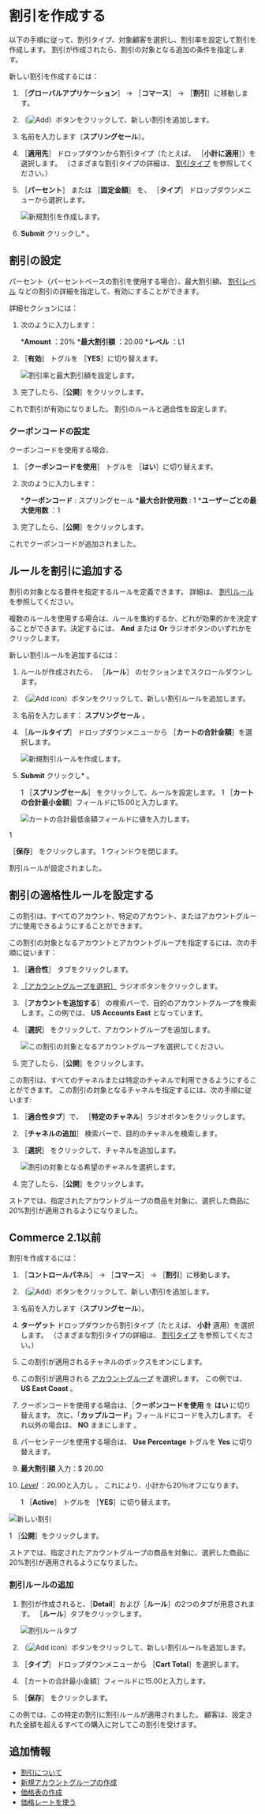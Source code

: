 # 割引を作成する

以下の手順に従って、割引タイプ、対象顧客を選択し、割引率を設定して割引を作成します。 割引が作成されたら、割引の対象となる追加の条件を指定します。

新しい割引を作成するには：

1. ［**グローバルアプリケーション**］ → ［**コマース**］ → ［**割引**］に移動します。
1. （![Add](../../images/icon-add.png)）ボタンをクリックして、新しい割引を追加します。
1. 名前を入力します（**スプリングセール**）。
1. ［**適用先**］ ドロップダウンから割引タイプ（たとえば、 ［**小計に適用**］）を選択します。 （さまざまな割引タイプの詳細は、 [割引タイプ](./introduction-to-discounts.md#types-of-discounts) を参照してください。）
1. ［**パーセント**］ または ［**固定金額**］ を、 ［**タイプ**］ ドロップダウンメニューから選択します。

    ![新規割引を作成します。](./creating-a-discount/images/03.png)

1. **Submit** クリックし* 。</p></li> </ol>

<a name="configuring-a-discount" />

## 割引の設定

パーセント（パーセントベースの割引を使用する場合）、最大割引額、 [割引レベル](./introduction-to-discounts.md#tiered-discounts) などの割引の詳細を指定して、有効にすることができます。

詳細セクションには：

1. 次のように入力します：

    ***Amount** ：20%
    ***最大割引額** ：20.00
    ***レベル** ：L1

1. ［**有効**］ トグルを ［**YES**］に切り替えます。

    ![割引率と最大割引額を設定します。](./creating-a-discount/images/04.png)

1. 完了したら、［**公開**］をクリックします。

これで割引が有効になりました。 割引のルールと適合性を設定します。

### クーポンコードの設定

クーポンコードを使用する場合、

1. ［**クーポンコードを使用**］ トグルを ［**はい**］に切り替えます。
1. 次のように入力します：

    ***クーポンコード** : スプリングセール
    ***最大合計使用数** : 1
    ***ユーザーごとの最大使用数** ：1

1. 完了したら、［**公開**］をクリックします。

これでクーポンコードが追加されました。

<a name="adding-rules-to-a-discount" />

## ルールを割引に追加する

割引の対象となる要件を指定するルールを定義できます。 詳細は、 [割引ルール](./introduction-to-discounts.md#discount-rules) を参照してください。

複数のルールを使用する場合は、ルールを集約するか、どれが効果的かを決定することができます。決定するには、 **And** または **Or** ラジオボタンのいずれかをクリックします。

新しい割引ルールを追加するには：

1. ルールが作成されたら、 ［**ルール**］ のセクションまでスクロールダウンします。
1. （![Add icon](../../images/icon-add.png)）ボタンをクリックして、新しい割引ルールを追加します。
1. 名前を入力します： **スプリングセール** 。
1. ［**ルールタイプ**］ ドロップダウンメニューから ［**カートの合計金額**］を選択します。

    ![新規割引ルールを作成します。](./creating-a-discount/images/05.png)

1. **Submit** クリックし* 。</p></li>
1 ［**スプリングセール**］ をクリックして、ルールを設定します。
1
［**カートの合計最小金額**］フィールドに15.00と入力します。

    ![カートの合計最低金額フィールドに値を入力します。](./creating-a-discount/images/06.png)

1

［**保存**］ をクリックします。
1 ウィンドウを閉じます。</ol>

割引ルールが設定されました。

<a name="configure-discounts-eligibility-rules" />

## 割引の適格性ルールを設定する

この割引は、すべてのアカウント、特定のアカウント、またはアカウントグループに使用できるようにすることができます。

この割引の対象となるアカウントとアカウントグループを指定するには、次の手順に従います：

1. ［**適合性**］ タブをクリックします。
1. [［アカウントグループを選択］](../../users-and-accounts/account-management/creating-a-new-account-group.md) ラジオボタンをクリックします。
1. ［**アカウントを追加する**］ の検索バーで、目的のアカウントグループを検索します。この例では、 **US Accounts East** となっています。
1. ［**選択**］ をクリックして、アカウントグループを追加します。

    ![この割引の対象となるアカウントグループを選択してください。](./creating-a-discount/images/07.png)

1. 完了したら、［**公開**］をクリックします。

この割引は、すべてのチャネルまたは特定のチャネルで利用できるようにすることができます。 この割引の対象となるチャネルを指定するには、次の手順に従います:

1. ［**適合性タブ**］で、 ［**特定のチャネル**］ラジオボタンをクリックします。
1. ［**チャネルの追加**］ 検索バーで、目的のチャネルを検索します。
1. ［**選択**］ をクリックして、チャネルを追加します。

    ![割引の対象となる希望のチャネルを選択します。](./creating-a-discount/images/08.png)

1. 完了したら、［**公開**］をクリックします。

ストアでは、指定されたアカウントグループの商品を対象に、選択した商品に20%割引が適用されるようになりました。

<a name="commerce-21-and-below" />

## Commerce 2.1以前

割引を作成するには：

1. ［**コントロールパネル**］ → ［**コマース**］ → ［**割引**］に移動します。
1. （![Add](../../images/icon-add.png)）ボタンをクリックして、新しい割引を追加します。
1. 名前を入力します（**スプリングセール**）。
1. **ターゲット** ドロップダウンから割引タイプ（たとえば、 **小計** 適用）を選択します。 （さまざまな割引タイプの詳細は、 [割引タイプ](./introduction-to-discounts.md#types-of-discounts) を参照してください。）
1. この割引が適用されるチャネルのボックスをオンにします。
1. この割引が適用される [アカウントグループ](../users-and-accounts/account-management/creating-a-new-account-group.md) を選択します。 この例では、 **US East Coast** 。
1. クーポンコードを使用する場合は、［**クーポンコードを使用** を **はい** に切り替えます。 次に、「**カップルコード**」フィールドにコードを入力します。 それ以外の場合は、 **NO** ままにします 。
1. パーセンテージを使用する場合は、 **Use Percentage** トグルを **Yes** に切り替えます。
1. **最大割引額** 入力：$ 20.00
1. [_Level_](./introduction-to-discounts.md#tiered-discounts) ：20.00と入力し
 。 これにより、小計から20％オフになります。</li> 
   
   1 ［**Active**］ トグルを ［**YES**］に切り替えます。
  
  ![新しい割引](./creating-a-discount/images/01.png)

1 ［**公開**］をクリックします。</ol> 

ストアでは、指定されたアカウントグループの商品を対象に、選択した商品に20%割引が適用されるようになりました。



### 割引ルールの追加

1. 割引が作成されると、［**Detail**］および［**ルール**］の2つのタブが用意されます。 ［**ルール**］タブをクリックします。
   
   ![割引ルールタブ](./creating-a-discount/images/02.png)

1. （![Add icon](../../images/icon-add.png)）ボタンをクリックして、新しい割引ルールを追加します。

1. ［**タイプ**］ ドロップダウンメニューから ［**Cart Total**］を選択します。
1. ［カートの合計最小金額］フィールドに15.00と入力します。
1. ［**保存**］ をクリックします。

この例では、この特定の割引に割引ルールが適用されました。 顧客は、設定された金額を超えるすべての購入に対してこの割引を受けます。



<a name="additional-information" />

## 追加情報

* [割引について](./introduction-to-discounts.md)
* [新規アカウントグループの作成](../users-and-accounts/account-management/creating-a-new-account-group.md)
* [価格表の作成](../creating-a-price-list.md)
* [価格レートを使う](../using-price-tiers.md)
